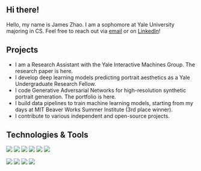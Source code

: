 ## Hi there!
Hello, my name is James Zhao. I am a sophomore at Yale University majoring in CS. Feel free to reach out via [email](mailto:jamesjdzhao@gmail.com) or on [LinkedIn](https://www.linkedin.com/in/jd-zhao/)!

## Projects
* I am a Research Assistant with the Yale Interactive Machines Group. The research paper is here.
* I develop deep learning models predicting portrait aesthetics as a Yale Undergraduate Research Fellow.
* I code Generative Adversarial Networks for high-resolution synthetic portrait generation. The portfolio is here.
* I build data pipelines to train machine learning models, starting from my days at MIT Beaver Works Summer Institute (3rd place winner).
* I contribute to various independent and open-source projects. 

## Technologies & Tools
![](https://img.shields.io/badge/Code-Python-blue)
![](https://img.shields.io/badge/Code-Java-blue)
![](https://img.shields.io/badge/Code-SQL-blue)
![](https://img.shields.io/badge/Library-PyTorch-red)
![](https://img.shields.io/badge/Library-Pandas-red)
![](https://img.shields.io/badge/Library-NumPy-red)

![](https://img.shields.io/badge/Skills-AWS-green)
![](https://img.shields.io/badge/Skills-Docker-green)
![](https://img.shields.io/badge/Skills-Kubernetes-green)
![](https://img.shields.io/badge/Skills-RESTful%20API-green)
